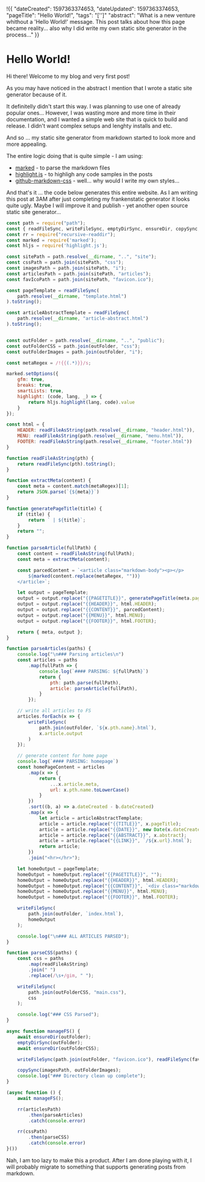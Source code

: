 !{{
    "dateCreated": 1597363374653,
    "dateUpdated": 1597363374653,
    "pageTitle": "Hello World!",
    "tags": "['']"
    "abstract": "What is a new venture whithout a 'Hello World!' message. This post talks about how this page became reality... also why I did write my own static site generator in the process..."
}}

# Hello World!

Hi there! Welcome to my blog and very first post!

As you may have noticed in the abstract I mention that I wrote a static site generator because of it.

It definitelly didn't start this way. I was planning to use one of already popular ones... However, I was wasting more and more time in their documentation, and I wanted a simple web site that is quick to build and release. I didn't want complex setups and lenghty installs and etc.

And so ... my static site generator from markdown started to look more and more appealing.

The entire logic doing that is quite simple - I am using:

- [marked](https://www.npmjs.com/package/marked) - to parse the markdown files
- [highlight.js](https://www.npmjs.com/package/highlight.js) - to highligh any code samples in the posts
- [github-markdown-css](https://www.npmjs.com/package/github-markdown-css) - well... why would I write my own styles...

And that's it ... the code below generates this entire website. As I am writing this post at 3AM after just completing my frankenstatic generator it looks quite ugly. Maybe I will improve it and publish - yet another open source static site generator...

```javascript
const path = require("path");
const { readFileSync, writeFileSync, emptyDirSync, ensureDir, copySync, copyFileSync } = require("fs-extra");
const rr = require("recursive-readdir");
const marked = require('marked');
const hljs = require('highlight.js');

const sitePath = path.resolve(__dirname, "..", "site");
const cssPath = path.join(sitePath, "css");
const imagesPath = path.join(sitePath, "i");
const articlesPath = path.join(sitePath, "articles");
const favIcoPath = path.join(sitePath, "favicon.ico");

const pageTemplate = readFileSync(
    path.resolve(__dirname, "template.html")
).toString();

const articleAbstractTemplate = readFileSync(
    path.resolve(__dirname, "article-abstract.html")
).toString();


const outFolder = path.resolve(__dirname, "..", "public");
const outFolderCSS = path.join(outFolder, "css");
const outFolderImages = path.join(outFolder, "i");

const metaRegex = /!{{(.*)}}/s;

marked.setOptions({
    gfm: true,
    breaks: true,
    smartLists: true,
    highlight: (code, lang, _) => {
        return hljs.highlight(lang, code).value
    }
});

const html = {
    HEADER: readFileAsString(path.resolve(__dirname, "header.html")),
    MENU: readFileAsString(path.resolve(__dirname, "menu.html")),
    FOOTER: readFileAsString(path.resolve(__dirname, "footer.html"))
}

function readFileAsString(pth) {
    return readFileSync(pth).toString();
}

function extractMeta(content) {
    const meta = content.match(metaRegex)[1];
    return JSON.parse(`{${meta}}`)
}

function generatePageTitle(title) {
    if (title) {
        return ` | ${title}`;
    }
    return "";
}

function parseArticle(fullPath) {
    const content = readFileAsString(fullPath);
    const meta = extractMeta(content);

    const parcedContent = `<article class="markdown-body"><p></p>
        ${marked(content.replace(metaRegex, ""))}
    </article>`;

    let output = pageTemplate;
    output = output.replace("{{PAGETITLE}}", generatePageTitle(meta.pageTitle));
    output = output.replace("{{HEADER}}", html.HEADER);
    output = output.replace("{{CONTENT}}", parcedContent);
    output = output.replace("{{MENU}}", html.MENU);
    output = output.replace("{{FOOTER}}", html.FOOTER);

    return { meta, output };
}

function parseArticles(paths) {
    console.log("\n### Parsing articles\n")
    const articles = paths
        .map(fullPath => {
            console.log(`#### PARSING: ${fullPath}`)
            return {
                pth: path.parse(fullPath),
                article: parseArticle(fullPath),
            }
        });

    // write all articles to FS
    articles.forEach(x => {
        writeFileSync(
            path.join(outFolder, `${x.pth.name}.html`),
            x.article.output
        )
    });

    // generate content for home page
    console.log(`#### PARSING: homepage`)
    const homePageContent = articles
        .map(x => {
            return {
                ...x.article.meta,
                url: x.pth.name.toLowerCase()
            }
        })
        .sort((b, a) => a.dateCreated - b.dateCreated)
        .map(x => {
            let article = articleAbstractTemplate;
            article = article.replace("{{TITLE}}", x.pageTitle);
            article = article.replace("{{DATE}}", new Date(x.dateCreated).toLocaleString());
            article = article.replace("{{ABSTRACT}}", x.abstract);
            article = article.replace("{{LINK}}", `/${x.url}.html`);
            return article;
        })
        .join("<hr></hr>");

    let homeOutput = pageTemplate;
    homeOutput = homeOutput.replace("{{PAGETITLE}}", "");
    homeOutput = homeOutput.replace("{{HEADER}}", html.HEADER);
    homeOutput = homeOutput.replace("{{CONTENT}}", `<div class="markdown-body">${homePageContent}</div>`);
    homeOutput = homeOutput.replace("{{MENU}}", html.MENU);
    homeOutput = homeOutput.replace("{{FOOTER}}", html.FOOTER);

    writeFileSync(
        path.join(outFolder, `index.html`),
        homeOutput
    );

    console.log("\n### ALL ARTICLES PARSED");
}

function parseCSS(paths) {
    const css = paths
        .map(readFileAsString)
        .join(" ")
        .replace(/\s+/gim, " ");

    writeFileSync(
        path.join(outFolderCSS, "main.css"),
        css
    );

    console.log("### CSS Parsed");
}

async function manageFS() {
    await ensureDir(outFolder);
    emptyDirSync(outFolder);
    await ensureDir(outFolderCSS);

    writeFileSync(path.join(outFolder, "favicon.ico"), readFileSync(favIcoPath));

    copySync(imagesPath, outFolderImages);
    console.log("### Directory clean up complete");
}

(async function () {
    await manageFS();

    rr(articlesPath)
        .then(parseArticles)
        .catch(console.error)

    rr(cssPath)
        .then(parseCSS)
        .catch(console.error)
}())
```

Nah, I am too lazy to make this a product. After I am done playing with it, I will probably migrate to something that supports generating posts from markdown.